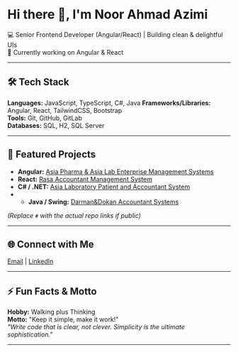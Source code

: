 # Hi there 👋, I'm Noor Ahmad Azimi

💻 Senior Frontend Developer (Angular/React) | Building clean & delightful UIs  
🌱 Currently working on Angular & React  

---

## 🛠 Tech Stack

**Languages:** JavaScript, TypeScript, C#, Java
**Frameworks/Libraries:** Angular, React, TailwindCSS, Bootstrap  
**Tools:** Git, GitHub, GitLab  
**Databases:** SQL, H2, SQL Server  

---

## 🚀 Featured Projects

- **Angular:** [Asia Pharma & Asia Lab Enterprise Management Systems](#)  
- **React:** [Rasa Accountant Management System](#)  
- **C# / .NET:** [Asia Laboratory Patient and Accountant System](#)
- - **Java / Swing:** [Darman&Dokan Accountant Systems](#)  

*(Replace `#` with the actual repo links if public)*

---

## 🌐 Connect with Me

[Email](mailto:noorahmadazime@gmail.com) | [LinkedIn](https://www.linkedin.com/in/noorahmadazim)  

---

## ⚡ Fun Facts & Motto

**Hobby:** Walking plus Thinking  
**Motto:** "Keep it simple, make it work!"  
*"Write code that is clear, not clever. Simplicity is the ultimate sophistication."*

---
